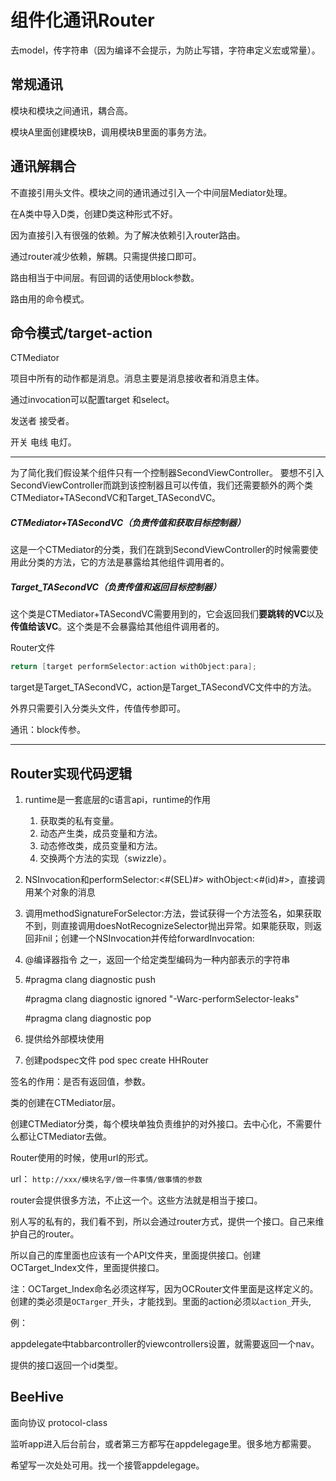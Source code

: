 # 组件化通讯Router

去model，传字符串（因为编译不会提示，为防止写错，字符串定义宏或常量）。

## 常规通讯

模块和模块之间通讯，耦合高。

模块A里面创建模块B，调用模块B里面的事务方法。

## 通讯解耦合

不直接引用头文件。模块之间的通讯通过引入一个中间层Mediator处理。

在A类中导入D类，创建D类这种形式不好。

因为直接引入有很强的依赖。为了解决依赖引入router路由。

通过router减少依赖，解耦。只需提供接口即可。

路由相当于中间层。有回调的话使用block参数。

路由用的命令模式。

## 命令模式/target-action

CTMediator

项目中所有的动作都是消息。消息主要是消息接收者和消息主体。

通过invocation可以配置target 和select。

发送者 接受者。

开关  电线  电灯。

---

为了简化我们假设某个组件只有一个控制器SecondViewController。
要想不引入SecondViewController而跳到该控制器且可以传值，我们还需要额外的两个类CTMediator+TASecondVC和Target_TASecondVC。

##### CTMediator+TASecondVC（负责传值和获取目标控制器）

这是一个CTMediator的分类，我们在跳到SecondViewController的时候需要使用此分类的方法，它的方法是暴露给其他组件调用者的。

##### Target_TASecondVC（负责传值和返回目标控制器）

这个类是CTMediator+TASecondVC需要用到的，它会返回我们**要跳转的VC**以及**传值给该VC**。这个类是不会暴露给其他组件调用者的。

Router文件

```objective-c
return [target performSelector:action withObject:para];	
```

target是Target_TASecondVC，action是Target_TASecondVC文件中的方法。

外界只需要引入分类头文件，传值传参即可。

通讯：block传参。

---

## Router实现代码逻辑

1. runtime是一套底层的c语言api，runtime的作用

   1. 获取类的私有变量。
   2. 动态产生类，成员变量和方法。
   3. 动态修改类，成员变量和方法。
   4. 交换两个方法的实现（swizzle）。
   
2. NSInvocation和performSelector:<#(SEL)#> withObject:<#(id)#>，直接调用某个对象的消息

3. 调用methodSignatureForSelector:方法，尝试获得一个方法签名，如果获取不到，则直接调用doesNotRecognizeSelector抛出异常。如果能获取，则返回非nil；创建一个NSInvocation并传给forwardInvocation:

4. @编译器指令 之一，返回一个给定类型编码为一种内部表示的字符串

5. \#pragma clang diagnostic push

   \#pragma clang diagnostic ignored "-Warc-performSelector-leaks"

   \#pragma clang diagnostic pop

6. 提供给外部模块使用

7. 创建podspec文件 pod spec create HHRouter

签名的作用：是否有返回值，参数。

类的创建在CTMediator层。

创建CTMediator分类，每个模块单独负责维护的对外接口。去中心化，不需要什么都让CTMediator去做。

Router使用的时候，使用url的形式。

url： `http://xxx/模块名字/做一件事情/做事情的参数`

router会提供很多方法，不止这一个。这些方法就是相当于接口。

别人写的私有的，我们看不到，所以会通过router方式，提供一个接口。自己来维护自己的router。

所以自己的库里面也应该有一个API文件夹，里面提供接口。创建OCTarget_Index文件，里面提供接口。

注：OCTarget_Index命名必须这样写，因为OCRouter文件里面是这样定义的。创建的类必须是`OCTarger_`开头，才能找到。里面的action必须以`action_`开头,

例：

appdelegate中tabbarcontroller的viewcontrollers设置，就需要返回一个nav。

提供的接口返回一个id类型。

## BeeHive

面向协议 protocol-class

监听app进入后台前台，或者第三方都写在appdelegage里。很多地方都需要。

希望写一次处处可用。找一个接管appdelegage。

